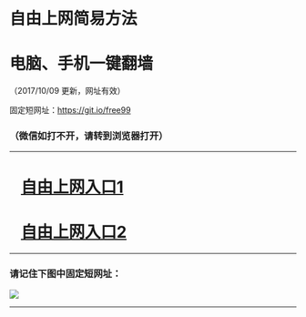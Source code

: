 ﻿# 自由上网简易方法

# 电脑、手机一键翻墙

（2017/10/09 更新，网址有效）

固定短网址：https://git.io/free99

### （微信如打不开，请转到浏览器打开）


***





# &nbsp;&nbsp; <a href="http://ft58234865.fwq-tz-1001.info/fwqtz01.html?t=100900113114 " target="_blank">自由上网入口1</a>
# &nbsp;&nbsp; <a href="http://ft1465725791.fwq-tz-1002.info/fwqtz02.html?t=100900127282 " target="_blank">自由上网入口2</a>
***

### 请记住下图中固定短网址：

<img src="https://s3-us-west-2.amazonaws.com/fwq-1001/yjfq-20170905okok.png" /> 


***


